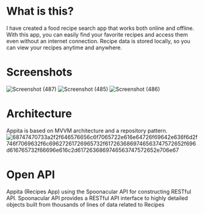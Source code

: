 # What is this?
I have created a food recipe search app that works both online and offline. With this app, you can easily find your favorite recipes and access them even without an internet connection. Recipe data is stored locally, so you can view your recipes anytime and anywhere.
# Screenshots
![Screenshot (487)](https://github.com/user-attachments/assets/ec29482d-69e5-4442-afe1-4cc3f0f01d04)
![Screenshot (485)](https://github.com/user-attachments/assets/c6fed67c-6aca-4fe1-8006-9a3374197cb3)
![Screenshot (486)](https://github.com/user-attachments/assets/fe4a237a-9cd5-494f-ab16-d77d5d2d4237)
# Architecture
Appita is based on MVVM architecture and a repository pattern.
![68747470733a2f2f646576656c6f7065722e616e64726f69642e636f6d2f746f7069632f6c69627261726965732f6172636869746563747572652f696d616765732f66696e616c2d6172636869746563747572652e706e67](https://github.com/user-attachments/assets/16ea13e8-a4ee-4d09-ab85-42d50d2cd371)
# Open API
Appita (Recipes App) using the Spoonacular API for constructing RESTful API.
Spoonacular API provides a RESTful API interface to highly detailed objects built from thousands of lines of data related to Recipes


